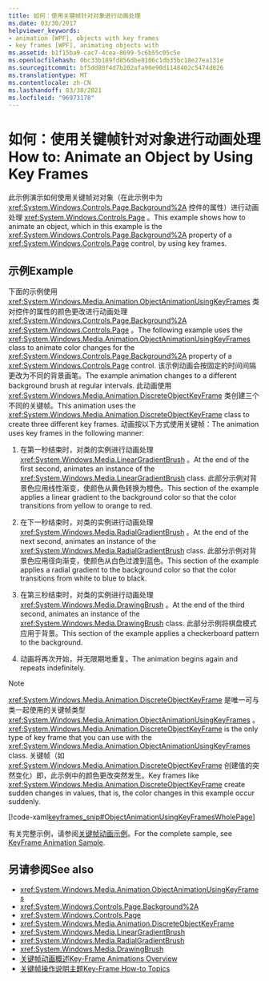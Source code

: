 ```yaml
---
title: 如何：使用关键帧针对对象进行动画处理
ms.date: 03/30/2017
helpviewer_keywords:
- animation [WPF], objects with key frames
- key frames [WPF], animating objects with
ms.assetid: b1f15ba9-cac7-4cea-8699-5c6b55c05c5e
ms.openlocfilehash: 0bc33b189fd856dbe8106c1db35bc18e27ea131e
ms.sourcegitcommit: bf5dd80f4d7b202afa90e90d1148402c5474d826
ms.translationtype: MT
ms.contentlocale: zh-CN
ms.lasthandoff: 03/30/2021
ms.locfileid: "96973178"
---
```

# <a name="how-to-animate-an-object-by-using-key-frames"></a><span data-ttu-id="5108b-102">如何：使用关键帧针对对象进行动画处理</span><span class="sxs-lookup"><span data-stu-id="5108b-102">How to: Animate an Object by Using Key Frames</span></span>
<span data-ttu-id="5108b-103">此示例演示如何使用关键帧对对象（在此示例中为 <xref:System.Windows.Controls.Page.Background%2A> 控件的属性）进行动画处理 <xref:System.Windows.Controls.Page> 。</span><span class="sxs-lookup"><span data-stu-id="5108b-103">This example shows how to animate an object, which in this example is the <xref:System.Windows.Controls.Page.Background%2A> property of a <xref:System.Windows.Controls.Page> control, by using key frames.</span></span>  
  
## <a name="example"></a><span data-ttu-id="5108b-104">示例</span><span class="sxs-lookup"><span data-stu-id="5108b-104">Example</span></span>  
 <span data-ttu-id="5108b-105">下面的示例使用 <xref:System.Windows.Media.Animation.ObjectAnimationUsingKeyFrames> 类对控件的属性的颜色更改进行动画处理 <xref:System.Windows.Controls.Page.Background%2A> <xref:System.Windows.Controls.Page> 。</span><span class="sxs-lookup"><span data-stu-id="5108b-105">The following example uses the <xref:System.Windows.Media.Animation.ObjectAnimationUsingKeyFrames> class to animate color changes for the <xref:System.Windows.Controls.Page.Background%2A> property of a <xref:System.Windows.Controls.Page> control.</span></span> <span data-ttu-id="5108b-106">该示例动画会按固定的时间间隔更改为不同的背景画笔。</span><span class="sxs-lookup"><span data-stu-id="5108b-106">The example animation changes to a different background brush at regular intervals.</span></span> <span data-ttu-id="5108b-107">此动画使用 <xref:System.Windows.Media.Animation.DiscreteObjectKeyFrame> 类创建三个不同的关键帧。</span><span class="sxs-lookup"><span data-stu-id="5108b-107">This animation uses the <xref:System.Windows.Media.Animation.DiscreteObjectKeyFrame> class to create three different key frames.</span></span> <span data-ttu-id="5108b-108">动画按以下方式使用关键帧：</span><span class="sxs-lookup"><span data-stu-id="5108b-108">The animation uses key frames in the following manner:</span></span>  
  
1. <span data-ttu-id="5108b-109">在第一秒结束时，对类的实例进行动画处理 <xref:System.Windows.Media.LinearGradientBrush> 。</span><span class="sxs-lookup"><span data-stu-id="5108b-109">At the end of the first second, animates an instance of the <xref:System.Windows.Media.LinearGradientBrush> class.</span></span> <span data-ttu-id="5108b-110">此部分示例对背景色应用线性渐变，使颜色从黄色转换为橙色。</span><span class="sxs-lookup"><span data-stu-id="5108b-110">This section of the example applies a linear gradient to the background color so that the color transitions from yellow to orange to red.</span></span>  
  
2. <span data-ttu-id="5108b-111">在下一秒结束时，对类的实例进行动画处理 <xref:System.Windows.Media.RadialGradientBrush> 。</span><span class="sxs-lookup"><span data-stu-id="5108b-111">At the end of the next second, animates an instance of the <xref:System.Windows.Media.RadialGradientBrush> class.</span></span> <span data-ttu-id="5108b-112">此部分示例对背景色应用径向渐变，使颜色从白色过渡到蓝色。</span><span class="sxs-lookup"><span data-stu-id="5108b-112">This section of the example applies a radial gradient to the background color so that the color transitions from white to blue to black.</span></span>  
  
3. <span data-ttu-id="5108b-113">在第三秒结束时，对类的实例进行动画处理 <xref:System.Windows.Media.DrawingBrush> 。</span><span class="sxs-lookup"><span data-stu-id="5108b-113">At the end of the third second, animates an instance of the <xref:System.Windows.Media.DrawingBrush> class.</span></span> <span data-ttu-id="5108b-114">此部分示例将棋盘模式应用于背景。</span><span class="sxs-lookup"><span data-stu-id="5108b-114">This section of the example applies a checkerboard pattern to the background.</span></span>  
  
4. <span data-ttu-id="5108b-115">动画将再次开始，并无限期地重复。</span><span class="sxs-lookup"><span data-stu-id="5108b-115">The animation begins again and repeats indefinitely.</span></span>  
  
> [!NOTE]
> <span data-ttu-id="5108b-116"><xref:System.Windows.Media.Animation.DiscreteObjectKeyFrame> 是唯一可与类一起使用的关键帧类型 <xref:System.Windows.Media.Animation.ObjectAnimationUsingKeyFrames> 。</span><span class="sxs-lookup"><span data-stu-id="5108b-116"><xref:System.Windows.Media.Animation.DiscreteObjectKeyFrame> is the only type of key frame that you can use with the <xref:System.Windows.Media.Animation.ObjectAnimationUsingKeyFrames> class.</span></span> <span data-ttu-id="5108b-117">关键帧（如 <xref:System.Windows.Media.Animation.DiscreteObjectKeyFrame> 创建值的突然变化）即，此示例中的颜色更改突然发生。</span><span class="sxs-lookup"><span data-stu-id="5108b-117">Key frames like <xref:System.Windows.Media.Animation.DiscreteObjectKeyFrame> create sudden changes in values, that is, the color changes in this example occur suddenly.</span></span>  
  
 [!code-xaml[keyframes_snip#ObjectAnimationUsingKeyFramesWholePage](~/samples/snippets/xaml/VS_Snippets_Wpf/keyframes_snip/XAML/ObjectAnimationUsingKeyFramesExample.xaml#objectanimationusingkeyframeswholepage)]  
  
 <span data-ttu-id="5108b-118">有关完整示例，请参阅[关键帧动画示例](https://github.com/microsoft/WPF-Samples/tree/master/Animation/KeyFrameAnimation)。</span><span class="sxs-lookup"><span data-stu-id="5108b-118">For the complete sample, see [KeyFrame Animation Sample](https://github.com/microsoft/WPF-Samples/tree/master/Animation/KeyFrameAnimation).</span></span>  
  
## <a name="see-also"></a><span data-ttu-id="5108b-119">另请参阅</span><span class="sxs-lookup"><span data-stu-id="5108b-119">See also</span></span>

- <xref:System.Windows.Media.Animation.ObjectAnimationUsingKeyFrames>
- <xref:System.Windows.Controls.Page.Background%2A>
- <xref:System.Windows.Controls.Page>
- <xref:System.Windows.Media.Animation.DiscreteObjectKeyFrame>
- <xref:System.Windows.Media.LinearGradientBrush>
- <xref:System.Windows.Media.RadialGradientBrush>
- <xref:System.Windows.Media.DrawingBrush>
- [<span data-ttu-id="5108b-120">关键帧动画概述</span><span class="sxs-lookup"><span data-stu-id="5108b-120">Key-Frame Animations Overview</span></span>](key-frame-animations-overview.md)
- [<span data-ttu-id="5108b-121">关键帧操作说明主题</span><span class="sxs-lookup"><span data-stu-id="5108b-121">Key-Frame How-to Topics</span></span>](key-frame-animation-how-to-topics.md)

